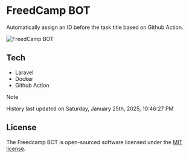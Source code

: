 # FreedCamp BOT

Automatically assign an ID before the task title based on Github Action.

![FreedCamp BOT](https://repository-images.githubusercontent.com/737932867/7d34798b-2680-471c-b089-a78a718d3d6a)

## Tech

- Laravel
- Docker
- Github Action

> [!NOTE]  
> History last updated on Saturday, January 25th, 2025, 10:46:27 PM

## License

The Freedcamp BOT is open-sourced software licensed under the [MIT license](https://opensource.org/licenses/MIT).
